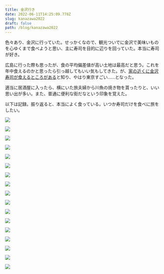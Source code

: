 ```yaml
---
title: 金沢行き
date: 2022-06-11T14:25:09.778Z
slug: kanazawa2022
draft: false
path: /blog/kanazawa2022
---
```

色々あり、金沢に行っていた。せっかくなので、観光ついでに金沢で美味いものを心ゆくまで食べようと思い、主に寿司を目的に辺りを回っていた。本当に寿司が好き。

広島に行った際も思ったが、食の平均偏差値が高い土地は最高だと思う。これを年中食えるのかと思ったら引っ越してもいい気もしてきた。が、[家の近くに金沢寿司が食えるところがある](https://www.maimon-susi.com/shop/ueno/)と知り、やはり東京すごい……となった。

適当に居酒屋に入ったら、横にいた旅夫婦から川魚の焼き物を貰ったりと、いい思い出が多い。また、普通に便利な街だなという印象を覚えた。

以下は記録。振り返ると、本当によく食っている。いつか寿司だけを食べに旅をしたい。

![](https://i.imgur.com/yYI6l0z.jpg)

![](https://i.imgur.com/0pNBUvo.jpg)

![](https://i.imgur.com/KRbS9s7.jpg)

![](https://i.imgur.com/6HI4Qdu.jpg)

![](https://i.imgur.com/sml7hgK.jpg)

![](https://i.imgur.com/BgZoBRd.jpg)

![](https://i.imgur.com/NrYSl46.jpg)

![](https://i.imgur.com/r6U1R35.jpg)

![](https://i.imgur.com/FPz6JpD.jpg)

![](https://i.imgur.com/dMCojjZ.jpg)

![](https://i.imgur.com/C8NLjht.jpg)

![](https://i.imgur.com/EcvinJ4.jpg)

![](https://i.imgur.com/FhtM2Ou.jpg)

![](https://i.imgur.com/rZvhAlZ.jpg)

![](https://i.imgur.com/GA3OgIQ.jpg)

![](https://i.imgur.com/0nU9IPN.jpg)

![](https://i.imgur.com/3tiXT8Y.jpg)